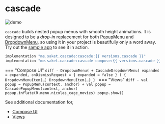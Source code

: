 # cascade

![demo](https://github.com/saket/cascade/raw/trunk/demo.gif)

`cascade` builds nested popup menus with smooth height animations. It is designed to be a *drop-in* replacement for both [PopupMenu](https://developer.android.com/reference/androidx/appcompat/widget/PopupMenu) and [DropdownMenu](https://developer.android.com/reference/kotlin/androidx/compose/material3/package-summary#DropdownMenu(kotlin.Boolean,kotlin.Function0,androidx.compose.ui.Modifier,androidx.compose.ui.unit.DpOffset,androidx.compose.ui.window.PopupProperties,kotlin.Function1)), so using it in your project is beautifully only a word away. Try out the [sample app](https://github.com/saket/cascade/releases/download/2.0.0-rc01/cascade_v2.0.0-rc01_sample.apk) to see it in action.

```groovy
implementation "me.saket.cascade:cascade:{{ versions.cascade }}"
implementation "me.saket.cascade:cascade-compose:{{ versions.cascade }}"
```

=== "Compose UI"
    ```diff
    - DropdownMenu(
    + CascadeDropdownMenu(
      expanded = expanded,
      onDismissRequest = { expanded = false }
    ) { 
      DropdownMenuItem(…)
      DropdownMenuItem(…)
    }
    ```
=== "Views"
    ```diff
    - val popup = PopupMenu(context, anchor)
    + val popup = CascadePopupMenu(context, anchor)
      popup.inflate(R.menu.nicolas_cage_movies)
      popup.show()
    ```

See additional documentation for,

* [Compose UI](compose)
* [Views](views)

